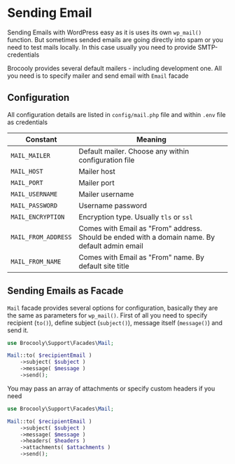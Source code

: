 # Sending Email

Sending Emails with WordPress easy as it is uses its own `wp_mail()` function. But sometimes sended emails are going directly into spam or you need to test mails locally. In this case usually you need to provide SMTP-credentials

Brocooly provides several default mailers - including development one. All you need is to specify mailer and send email with `Email` facade

## Configuration

All configuration details are listed in `config/mail.php` file and within `.env` file as credentials

| Constant | Meaning |
| ----- | ----- |
| `MAIL_MAILER` | Default mailer. Choose any within configuration file |
| `MAIL_HOST` | Mailer host |
| `MAIL_PORT` | Mailer port |
| `MAIL_USERNAME` | Mailer username |
| `MAIL_PASSWORD` | Username password |
| `MAIL_ENCRYPTION` | Encryption type. Usually `tls` or `ssl` |
| `MAIL_FROM_ADDRESS` | Comes with Email as "From" address. Should be ended with a domain name. By default admin email |
| `MAIL_FROM_NAME` | Comes with Email as "From" name. By default site title |

## Sending Emails as Facade

`Mail` facade provides several options for configuration, basically they are the same as parameters for `wp_mail()`. First of all you need to specify recipient (`to()`), define subject (`subject()`), message itself (`message()`) and send it.

```php
use Brocooly\Support\Facades\Mail;

Mail::to( $recipientEmail )
    ->subject( $subject )
    ->message( $message )
    ->send();
```

You may pass an array of attachments or specify custom headers if you need 

```php
use Brocooly\Support\Facades\Mail;

Mail::to( $recipientEmail )
    ->subject( $subject )
    ->message( $message )
    ->headers( $headers )
    ->attachments( $attachments )
    ->send();
```
